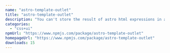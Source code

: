 ```yaml
---
name: "astro-template-outlet"
title: "astro-template-outlet"
description: "You can't store the result of astro html expressions in a variable at all but you can use templates. Templates are\r a good alternative to using JSX as variables and storing them in functions. The thing is that You don't have a way\r of using the html that "
categories:
  - "css+ui"
npmUrl: "https://www.npmjs.com/package/astro-template-outlet"
homepageUrl: "https://www.npmjs.com/package/astro-template-outlet"
downloads: 15
---
```

